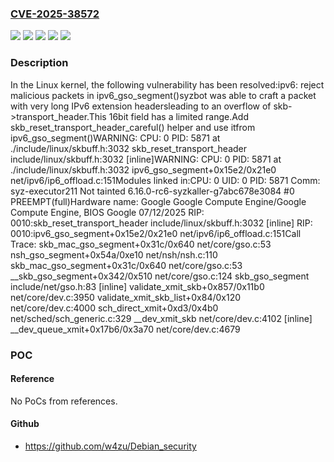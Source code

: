 ### [CVE-2025-38572](https://cve.mitre.org/cgi-bin/cvename.cgi?name=CVE-2025-38572)
![](https://img.shields.io/static/v1?label=Product&message=Linux&color=blue)
![](https://img.shields.io/static/v1?label=Version&message=&color=brightgreen)
![](https://img.shields.io/static/v1?label=Version&message=3.8%20&color=brightgreen)
![](https://img.shields.io/static/v1?label=Version&message=d1da932ed4ecad2a14cbcc01ed589d617d0f0f09%20&color=brightgreen)
![](https://img.shields.io/static/v1?label=Vulnerability&message=n%2Fa&color=blue)

### Description

In the Linux kernel, the following vulnerability has been resolved:ipv6: reject malicious packets in ipv6_gso_segment()syzbot was able to craft a packet with very long IPv6 extension headersleading to an overflow of skb->transport_header.This 16bit field has a limited range.Add skb_reset_transport_header_careful() helper and use itfrom ipv6_gso_segment()WARNING: CPU: 0 PID: 5871 at ./include/linux/skbuff.h:3032 skb_reset_transport_header include/linux/skbuff.h:3032 [inline]WARNING: CPU: 0 PID: 5871 at ./include/linux/skbuff.h:3032 ipv6_gso_segment+0x15e2/0x21e0 net/ipv6/ip6_offload.c:151Modules linked in:CPU: 0 UID: 0 PID: 5871 Comm: syz-executor211 Not tainted 6.16.0-rc6-syzkaller-g7abc678e3084 #0 PREEMPT(full)Hardware name: Google Google Compute Engine/Google Compute Engine, BIOS Google 07/12/2025 RIP: 0010:skb_reset_transport_header include/linux/skbuff.h:3032 [inline] RIP: 0010:ipv6_gso_segment+0x15e2/0x21e0 net/ipv6/ip6_offload.c:151Call Trace: <TASK>  skb_mac_gso_segment+0x31c/0x640 net/core/gso.c:53  nsh_gso_segment+0x54a/0xe10 net/nsh/nsh.c:110  skb_mac_gso_segment+0x31c/0x640 net/core/gso.c:53  __skb_gso_segment+0x342/0x510 net/core/gso.c:124  skb_gso_segment include/net/gso.h:83 [inline]  validate_xmit_skb+0x857/0x11b0 net/core/dev.c:3950  validate_xmit_skb_list+0x84/0x120 net/core/dev.c:4000  sch_direct_xmit+0xd3/0x4b0 net/sched/sch_generic.c:329  __dev_xmit_skb net/core/dev.c:4102 [inline]  __dev_queue_xmit+0x17b6/0x3a70 net/core/dev.c:4679

### POC

#### Reference
No PoCs from references.

#### Github
- https://github.com/w4zu/Debian_security

